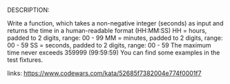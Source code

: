 DESCRIPTION:

Write a function, which takes a non-negative integer (seconds) as input and returns the time in a human-readable format (HH:MM:SS)
    HH = hours, padded to 2 digits, range: 00 - 99
    MM = minutes, padded to 2 digits, range: 00 - 59
    SS = seconds, padded to 2 digits, range: 00 - 59
The maximum time never exceeds 359999 (99:59:59)
You can find some examples in the test fixtures.


links:
https://www.codewars.com/kata/52685f7382004e774f0001f7
